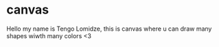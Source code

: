 # canvas

Hello my name is Tengo Lomidze, this is canvas where u can draw many shapes wiwth many colors <3
